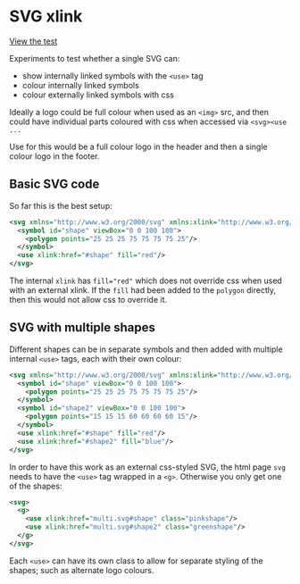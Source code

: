 # SVG xlink
[View the test](test.html)

Experiments to test whether a single SVG can:
- show internally linked symbols with the `<use>` tag
- colour internally linked symbols
- colour externally linked symbols with css

Ideally a logo could be full colour when used as an `<img>` src, and then could have individual parts coloured with css when accessed via `<svg><use ...`

Use for this would be a full colour logo in the header and then a single colour logo in the footer.

## Basic SVG code
So far this is the best setup:
```xml
<svg xmlns="http://www.w3.org/2000/svg" xmlns:xlink="http://www.w3.org/1999/xlink">
  <symbol id="shape" viewBox="0 0 100 100">
    <polygon points="25 25 25 75 75 75 75 25"/>
  </symbol>
  <use xlink:href="#shape" fill="red"/>
</svg>
```
The internal `xlink` has `fill="red"` which does not override css when used with an external xlink. If the `fill` had been added to the `polygon` directly, then this would not allow css to override it.

## SVG with multiple shapes
Different shapes can be in separate symbols and then added with multiple internal `<use>` tags, each with their own colour:
```xml
<svg xmlns="http://www.w3.org/2000/svg" xmlns:xlink="http://www.w3.org/1999/xlink">
  <symbol id="shape" viewBox="0 0 100 100">
    <polygon points="25 25 25 75 75 75 75 25"/>
  </symbol>
  <symbol id="shape2" viewBox="0 0 100 100">
    <polygon points="15 15 15 60 60 60 60 15"/>
  </symbol>
  <use xlink:href="#shape" fill="red"/>
  <use xlink:href="#shape2" fill="blue"/>
</svg>
```
In order to have this work as an external css-styled SVG, the html page `svg` needs to have the `<use>` tag wrapped in a `<g>`. Otherwise you only get one of the shapes:
```xml
<svg>
  <g>
    <use xlink:href="multi.svg#shape" class="pinkshape"/>
    <use xlink:href="multi.svg#shape2" class="greenshape"/>
  </g>
</svg>

```
Each `<use>` can have its own class to allow for separate styling of the shapes; such as alternate logo colours.
